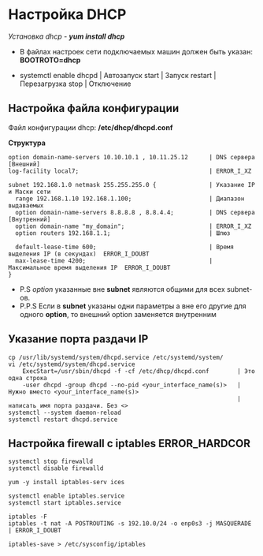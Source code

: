 Настройка DHCP
==============

*Установка dhcp - **yum install dhcp***



- В файлах настроек сети подключаемых машин должен быть указан: **BOOTROTO=dhcp**

- systemctl enable    dhcpd   | Автозапуск
            start             | Запуск
            restart           | Перезагрузка
            stop              | Отключение
    


Настройка файла конфигурации
----------------------------

Файл конфигурации dhcp: **/etc/dhcp/dhcpd.conf**

**Структура**

```
option domain-name-servers 10.10.10.1 , 10.11.25.12      | DNS сервера                 [Внешний]
log-facility local7;                                     | ERROR_I_XZ
  
subnet 192.168.1.0 netmask 255.255.255.0 {               | Указание IP  и Маски сети 
  range 192.168.1.10 192.168.1.100;                      | Диапазон выдаваемых       
  option domain-name-servers 8.8.8.8 , 8.8.4.4;          | DNS сервера                 [Внутренний]  
  option domain-name "my_domain";                        | ERROR_I_XZ
  option routers 192.168.1.1;                            | Шлюз 
       
  default-lease-time 600;                                | Время выделения IP (в секундах)  ERROR_I_DOUBT
  max-lease-time 4200;                                   | Максимальное время выделения IP  ERROR_I_DOUBT
}
```
- P.S   *option* указанные вне **subnet** являются общими для всех subnet-ов. 
- Р.P.S Если в **subnet** указаны одни параметры а вне его другие для одного **option**,
        то внешний option заменяется внутренним

Указание порта раздачи IP
-------------------------
```
cp /usr/lib/systemd/system/dhcpd.service /etc/systemd/system/
vi /etc/systemd/system/dhcpd.service
    ExecStart=/usr/sbin/dhcpd -f -cf /etc/dhcp/dhcpd.conf        | Это одна строка
    -user dhcpd -group dhcpd --no-pid <your_interface_name(s)>   | Нужно вместо <your_interface_name(s)>
                                                                 | написать имя порта раздачи. Без <> 
systemctl --system daemon-reload
systemctl restart dhcpd.service
```


Настройка firewall с iptables ERROR_HARDCOR
-------------------------------------------
```
systemctl stop firewalld
systemctl disable firewalld

yum -y install iptables-serv ices

systemctl enable iptables.service
systemctl start iptables.service

iptables -F
iptables -t nat -A POSTROUTING -s 192.10.0/24 -o enp0s3 -j MASQUERADE       | ERROR_I_DOUBT

iptables-save > /etc/sysconfig/iptables
```

